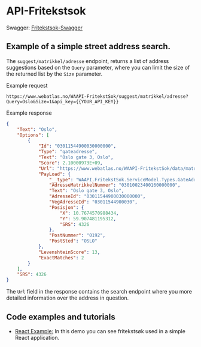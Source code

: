 # API-Fritekstsok

Swagger: [Fritekstsok-Swagger](https://www.webatlas.no/WAAPI-FritekstSok/swagger-ui/)


## Example of a simple street address search.

The ```suggest/matrikkel/adresse``` endpoint, returns a list of address suggestions based on the ```Query``` parameter, where you can limit the size of the returned list by the ```Size``` parameter. 

Example request

```
https://www.webatlas.no/WAAPI-FritekstSok/suggest/matrikkel/adresse?Query=Oslo&Size=1&api_key={{YOUR_API_KEY}}
```

Example response

```json
{
    "Text": "Oslo",
    "Options": [
        {
            "Id": "03011544900030000000",
            "Type": "gateadresse",
            "Text": "Oslo gate 3, Oslo",
            "Score": 2.10000973E+09,
            "Url": "https://www.webatlas.no/WAAPI-FritekstSok/data/matrikkel/adresse/gateadresse/03011544900030000000",
            "PayLoad": {
                "__type": "WAAPI.FritekstSok.ServiceModel.Types.GateAdressePayLoad, WAAPI.FritekstSok.ServiceModel",
                "AdresseMatrikkelNummer": "03010023400160000000",
                "Text": "Oslo gate 3, Oslo",
                "AdresseId": "03011544900030000000",
                "VegAdresseId": "03011544900030",
                "Posisjon": {
                    "X": 10.7674570988434,
                    "Y": 59.907481195312,
                    "SRS": 4326
                },
                "PostNummer": "0192",
                "PostSted": "OSLO"
            },
            "LevenshteinScore": 13,
            "ExactMatches": 2
        }
    ],
    "SRS": 4326
}

```

The ```Url``` field in the response contains the search endpoint where you more detailed information over the address in question.  


## Code examples and tutorials

- [React Example:](https://github.com/Norkart/API-documentation/tree/main/code_and_tutorials/reactleaflet_fritekstsok_maptiles_matrikkelkart_example) In this demo you can see fritekstsøk used in a simple React application.
